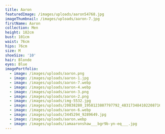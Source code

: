 ```yaml
---
title: Aaron
featuredImage: /images/uploads/aaron54768.jpg
imageThumbnail: /images/uploads/aaron-7.jpg
firstName: Aaron
collection: Men
height: 182cm
bust: 101cm
waist: 76cm
hips: 76cm
size: M
shoeSize: '10'
hair: Blonde
eyes: Blue
imagePortfolio:
  - image: /images/uploads/aaron.png
  - image: /images/uploads/aaron-1.jpg
  - image: /images/uploads/aaron-7.webp
  - image: /images/uploads/aaron-4.webp
  - image: /images/uploads/aaron-3.png
  - image: /images/uploads/aaron-2.png
  - image: /images/uploads/img-5532.jpg
  - image: /images/uploads/20838280_1958123807797792_4831734841022087168_n.jpg.jpg
  - image: /images/uploads/aaron-6.webp
  - image: /images/uploads/3445294_9289649.jpg
  - image: /images/uploads/aaron.webp
  - image: /images/uploads/iamaaronshaw___bgr9b-yn-eq___.jpg
---
```


